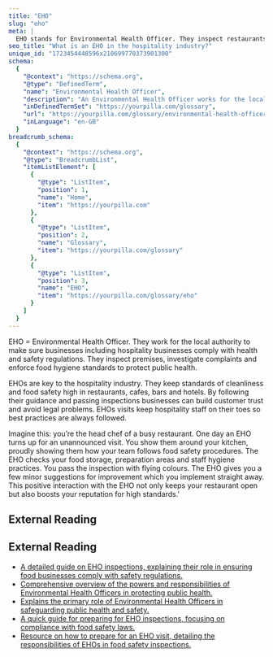 ```yaml
---
title: "EHO"
slug: "eho"
meta: |
  EHO stands for Environmental Health Officer. They inspect restaurants, cafes, bars, and hotels to ensure compliance with health and safety regulations, promoting hygiene and safety.
seo_title: "What is an EHO in the hospitality industry?"
unique_id: "1723454448596x210699770373901300"
schema:
  {
    "@context": "https://schema.org",
    "@type": "DefinedTerm",
    "name": "Environmental Health Officer",
    "description": "An Environmental Health Officer works for the local authority to ensure that hospitality businesses comply with health and safety regulations by inspecting premises, investigating complaints, and enforcing food hygiene standards to protect public health.",
    "inDefinedTermSet": "https://yourpilla.com/glossary",
    "url": "https://yourpilla.com/glossary/environmental-health-officer",
    "inLanguage": "en-GB"
  }
breadcrumb_schema:
  {
    "@context": "https://schema.org",
    "@type": "BreadcrumbList",
    "itemListElement": [
      {
        "@type": "ListItem",
        "position": 1,
        "name": "Home",
        "item": "https://yourpilla.com"
      },
      {
        "@type": "ListItem",
        "position": 2,
        "name": "Glossary",
        "item": "https://yourpilla.com/glossary"
      },
      {
        "@type": "ListItem",
        "position": 3,
        "name": "EHO",
        "item": "https://yourpilla.com/glossary/eho"
      }
    ]
  }
---
```


EHO = Environmental Health Officer. They work for the local authority to make sure businesses including hospitality businesses comply with health and safety regulations. They inspect premises, investigate complaints and enforce food hygiene standards to protect public health.

EHOs are key to the hospitality industry. They keep standards of cleanliness and food safety high in restaurants, cafes, bars and hotels. By following their guidance and passing inspections businesses can build customer trust and avoid legal problems. EHOs visits keep hospitality staff on their toes so best practices are always followed.

Imagine this: you’re the head chef of a busy restaurant. One day an EHO turns up for an unannounced visit. You show them around your kitchen, proudly showing them how your team follows food safety procedures. The EHO checks your food storage, preparation areas and staff hygiene practices. You pass the inspection with flying colours. The EHO gives you a few minor suggestions for improvement which you implement straight away. This positive interaction with the EHO not only keeps your restaurant open but also boosts your reputation for high standards.'

## External Reading



## External Reading

*   [A detailed guide on EHO inspections, explaining their role in ensuring food businesses comply with safety regulations.](https://goaudits.com/blog/eho-inspections/)
*   [Comprehensive overview of the powers and responsibilities of Environmental Health Officers in protecting public health.](https://cpdonline.co.uk/knowledge-base/food-hygiene/environmental-health-officer-powers/)
*   [Explains the primary role of Environmental Health Officers in safeguarding public health and safety.](https://www.envesca.co.uk/what-is-the-role-of-an-environmental-health-officer/)
*   [A quick guide for preparing for EHO inspections, focusing on compliance with food safety laws.](https://www.kafoodle.com/blog/quick-guide-for-eho-inspection)
*   [Resource on how to prepare for an EHO visit, detailing the responsibilities of EHOs in food safety inspections.](https://www.highspeedtraining.co.uk/hub/prepare-for-an-eho-visit/)
